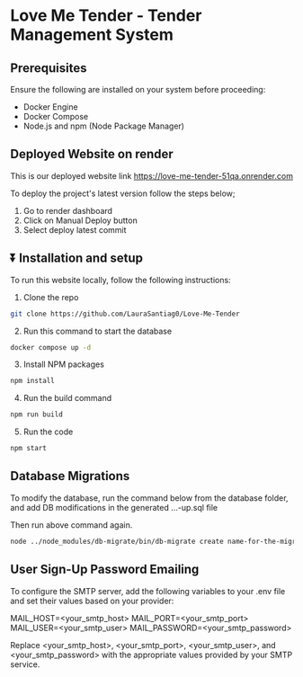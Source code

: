# Love Me Tender - Tender Management System

## Prerequisites

Ensure the following are installed on your system before proceeding:

- Docker Engine
- Docker Compose
- Node.js and npm (Node Package Manager)

## Deployed Website on render

This is our deployed website link https://love-me-tender-51qa.onrender.com

To deploy the project's latest version follow the steps below;

1. Go to render dashboard
2. Click on Manual Deploy button
3. Select deploy latest commit

## ⏬ Installation and setup

To run this website locally, follow the following instructions:

1. Clone the repo

```sh
git clone https://github.com/LauraSantiag0/Love-Me-Tender
```

2. Run this command to start the database

```sh
docker compose up -d
```

3. Install NPM packages

```sh
npm install
```

4. Run the build command

```sh
npm run build
```

5. Run the code

```sh
npm start
```

## Database Migrations

To modify the database, run the command below from the database folder, and add DB modifications in the generated ...-up.sql file

Then run above command again.

```sh
node ../node_modules/db-migrate/bin/db-migrate create name-for-the-migration --sql-file
```

## User Sign-Up Password Emailing

To configure the SMTP server, add the following variables to your .env file and set their values based on your provider:

MAIL_HOST=<your_smtp_host>
MAIL_PORT=<your_smtp_port>
MAIL_USER=<your_smtp_user>
MAIL_PASSWORD=<your_smtp_password>

Replace <your_smtp_host>, <your_smtp_port>, <your_smtp_user>, and <your_smtp_password> with the appropriate values provided by your SMTP service.
